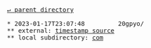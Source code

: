 <pre>
  <a href="../">&#x21b5; parent directory</a>
  
  * 2023-01-17T23:07:48&#x0009;&#x0009;20gpyo/
  ** external: <a href="../../../../../../../../../../../../w3c/rdf-turtle/commit/1a6fe53" target="_blank">timestamp source</a>
  ** local subdirectory: <a href="com">com</a>
</pre>
